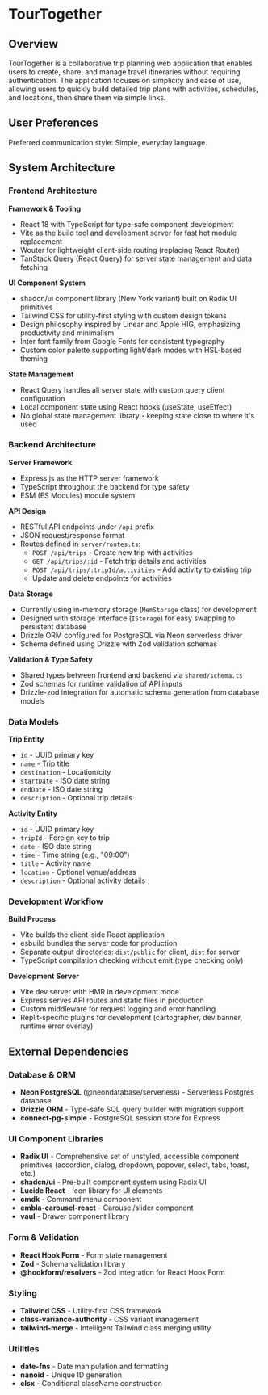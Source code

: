 # TourTogether

## Overview

TourTogether is a collaborative trip planning web application that enables users to create, share, and manage travel itineraries without requiring authentication. The application focuses on simplicity and ease of use, allowing users to quickly build detailed trip plans with activities, schedules, and locations, then share them via simple links.

## User Preferences

Preferred communication style: Simple, everyday language.

## System Architecture

### Frontend Architecture

**Framework & Tooling**
- React 18 with TypeScript for type-safe component development
- Vite as the build tool and development server for fast hot module replacement
- Wouter for lightweight client-side routing (replacing React Router)
- TanStack Query (React Query) for server state management and data fetching

**UI Component System**
- shadcn/ui component library (New York variant) built on Radix UI primitives
- Tailwind CSS for utility-first styling with custom design tokens
- Design philosophy inspired by Linear and Apple HIG, emphasizing productivity and minimalism
- Inter font family from Google Fonts for consistent typography
- Custom color palette supporting light/dark modes with HSL-based theming

**State Management**
- React Query handles all server state with custom query client configuration
- Local component state using React hooks (useState, useEffect)
- No global state management library - keeping state close to where it's used

### Backend Architecture

**Server Framework**
- Express.js as the HTTP server framework
- TypeScript throughout the backend for type safety
- ESM (ES Modules) module system

**API Design**
- RESTful API endpoints under `/api` prefix
- JSON request/response format
- Routes defined in `server/routes.ts`:
  - `POST /api/trips` - Create new trip with activities
  - `GET /api/trips/:id` - Fetch trip details and activities
  - `POST /api/trips/:tripId/activities` - Add activity to existing trip
  - Update and delete endpoints for activities

**Data Storage**
- Currently using in-memory storage (`MemStorage` class) for development
- Designed with storage interface (`IStorage`) for easy swapping to persistent database
- Drizzle ORM configured for PostgreSQL via Neon serverless driver
- Schema defined using Drizzle with Zod validation schemas

**Validation & Type Safety**
- Shared types between frontend and backend via `shared/schema.ts`
- Zod schemas for runtime validation of API inputs
- Drizzle-zod integration for automatic schema generation from database models

### Data Models

**Trip Entity**
- `id` - UUID primary key
- `name` - Trip title
- `destination` - Location/city
- `startDate` - ISO date string
- `endDate` - ISO date string  
- `description` - Optional trip details

**Activity Entity**
- `id` - UUID primary key
- `tripId` - Foreign key to trip
- `date` - ISO date string
- `time` - Time string (e.g., "09:00")
- `title` - Activity name
- `location` - Optional venue/address
- `description` - Optional activity details

### Development Workflow

**Build Process**
- Vite builds the client-side React application
- esbuild bundles the server code for production
- Separate output directories: `dist/public` for client, `dist` for server
- TypeScript compilation checking without emit (type checking only)

**Development Server**
- Vite dev server with HMR in development mode
- Express serves API routes and static files in production
- Custom middleware for request logging and error handling
- Replit-specific plugins for development (cartographer, dev banner, runtime error overlay)

## External Dependencies

### Database & ORM
- **Neon PostgreSQL** (@neondatabase/serverless) - Serverless Postgres database
- **Drizzle ORM** - Type-safe SQL query builder with migration support
- **connect-pg-simple** - PostgreSQL session store for Express

### UI Component Libraries
- **Radix UI** - Comprehensive set of unstyled, accessible component primitives (accordion, dialog, dropdown, popover, select, tabs, toast, etc.)
- **shadcn/ui** - Pre-built component system using Radix UI
- **Lucide React** - Icon library for UI elements
- **cmdk** - Command menu component
- **embla-carousel-react** - Carousel/slider component
- **vaul** - Drawer component library

### Form & Validation
- **React Hook Form** - Form state management
- **Zod** - Schema validation library
- **@hookform/resolvers** - Zod integration for React Hook Form

### Styling
- **Tailwind CSS** - Utility-first CSS framework
- **class-variance-authority** - CSS variant management
- **tailwind-merge** - Intelligent Tailwind class merging utility

### Utilities
- **date-fns** - Date manipulation and formatting
- **nanoid** - Unique ID generation
- **clsx** - Conditional className construction